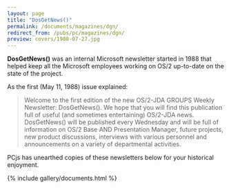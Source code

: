 ```yaml
---
layout: page
title: "DosGetNews()"
permalink: /documents/magazines/dgn/
redirect_from: /pubs/pc/magazines/dgn/
preview: covers/1988-07-27.jpg
---
```


**DosGetNews()** was an internal Microsoft newsletter started in 1988 that helped keep all the
Microsoft employees working on OS/2 up-to-date on the state of the project.

As the first (May 11, 1988) issue explained:

> Welcome to the first edition of the new OS/2-JDA GROUPS Weekly Newsletter: DosGetNews().  We hope
that you will find this publication full of useful (and sometimes entertaining) OS/2-JDA news.
DosGetNews() will be published every Wednesday and will be full of information on OS/2 Base AND
Presentation Manager, future projects, new product discussions, interviews with various personnel and
announcements on a variety of departmental activities.

PCjs has unearthed copies of these newsletters below for your historical enjoyment.

{% include gallery/documents.html %}
